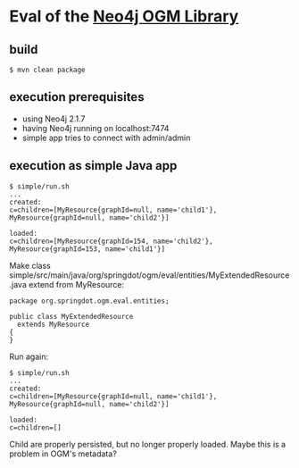 # Eval of the [Neo4j OGM Library](https://github.com/neo4j/neo4j-ogm)

## build

```
$ mvn clean package
```

## execution prerequisites

* using Neo4j 2.1.7
* having Neo4j running on localhost:7474
* simple app tries to connect with admin/admin

## execution as simple Java app

```
$ simple/run.sh
...
created:
c=children=[MyResource{graphId=null, name='child1'}, MyResource{graphId=null, name='child2'}]

loaded:
c=children=[MyResource{graphId=154, name='child2'}, MyResource{graphId=153, name='child1'}]
```

Make class simple/src/main/java/org/springdot/ogm/eval/entities/MyExtendedResource.java extend from MyResource:
```
package org.springdot.ogm.eval.entities;

public class MyExtendedResource
  extends MyResource
{
}
```

Run again:

```
$ simple/run.sh
...
created:
c=children=[MyResource{graphId=null, name='child1'}, MyResource{graphId=null, name='child2'}]

loaded:
c=children=[]
```

Child are properly persisted, but no longer properly loaded.
Maybe this is a problem in OGM's metadata?
